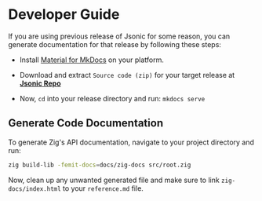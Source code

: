 # Developer Guide

If you are using previous release of Jsonic for some reason, you can generate documentation for that release by following these steps:

- Install [Material for MkDocs](https://squidfunk.github.io/mkdocs-material/getting-started/) on your platform.

- Download and extract `Source code (zip)` for your target release at [**Jsonic Repo**](https://github.com/bitlaab-bolt/jsonic)

- Now, `cd` into your release directory and run: `mkdocs serve`

## Generate Code Documentation

To generate Zig's API documentation, navigate to your project directory and run:

```sh
zig build-lib -femit-docs=docs/zig-docs src/root.zig
```

Now, clean up any unwanted generated file and make sure to link `zig-docs/index.html` to your `reference.md` file.
